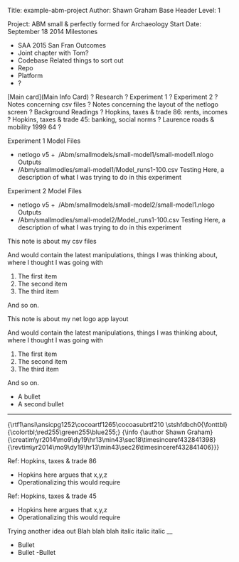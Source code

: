 Title: example-abm-project
Author: Shawn Graham
Base Header Level: 1

Project: ABM small & perfectly formed for Archaeology
Start Date: September 18 2014
Milestones
+ SAA 2015 San Fran
Outcomes
+ Joint chapter with Tom?
+ Codebase
Related things to sort out
+ Repo
+ Platform
+ ?


[Main card](Main Info Card) 	?
Research	?
Experiment 1	?
Experiment 2	?
Notes concerning csv files	?
Notes concerning the layout of the netlogo screen	?
Background Readings	?
Hopkins, taxes & trade 86: rents, incomes	?
Hopkins, taxes & trade 45: banking, social norms	?
Laurence roads & mobility 1999 64	?

Experiment 1
Model Files
+ netlogo v5
+  /Abm/smallmodels/small-model1/small-model1.nlogo
Outputs
+ /Abm/smallmodles/small-model1/Model_runs1-100.csv
Testing
Here, a description of what I was trying to do in this experiment


Experiment 2
Model Files
+ netlogo v5
+  /Abm/smallmodels/small-model2/small-model1.nlogo
Outputs
+ /Abm/smallmodles/small-model2/Model_runs1-100.csv
Testing
Here, a description of what I was trying to do in this experiment


This note is about my csv files

And would contain the latest manipulations, things I was thinking about, where I thought I was going with

1. The first item
2. The second item
3. The third item

And so on.

This note is about my net logo app layout

And would contain the latest manipulations, things I was thinking about, where I thought I was going with

1. The first item
2. The second item
3. The third item

And so on.

- A bullet
- A second bullet


----

{\rtf1\ansi\ansicpg1252\cocoartf1265\cocoasubrtf210 \stshfdbch0{\fonttbl} {\colortbl;\red255\green255\blue255;} {\info {\author Shawn Graham} {\creatim\yr2014\mo9\dy19\hr13\min43\sec18\timesinceref432841398} {\revtim\yr2014\mo9\dy19\hr13\min43\sec26\timesinceref432841406}}}


Ref: Hopkins, taxes & trade 86
+ Hopkins here argues that x,y,z
+ Operationalizing this would require


Ref: Hopkins, taxes & trade 45
+ Hopkins here argues that x,y,z
+ Operationalizing this would require


Trying another idea out
Blah blah blah italic italic italic
__
- Bullet
- Bullet
-Bullet
